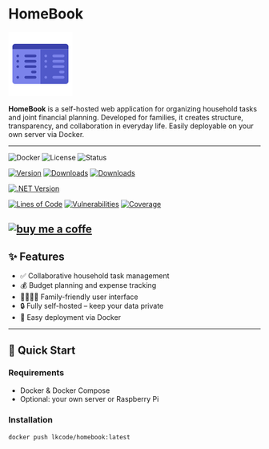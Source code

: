 # HomeBook

![homebook](https://raw.githubusercontent.com/lk-code/homebook/main/icon_128.png)

**HomeBook** is a self-hosted web application for organizing household tasks and joint financial planning. Developed for families, it creates structure, transparency, and collaboration in everyday life. Easily deployable on your own server via Docker.

---

![Docker](https://img.shields.io/badge/Docker-ready-blue)
![License](https://img.shields.io/github/license/lk-code/homebook)
![Status](https://img.shields.io/badge/status-beta-yellow)


[![Version](https://img.shields.io/docker/v/lkcode/homebook)](https://img.shields.io/docker/v/lkcode/homebook)
[![Downloads](https://img.shields.io/docker/pulls/lkcode/homebook)](https://hub.docker.com/r/lkcode/homebook)
[![Downloads](https://img.shields.io/docker/stars/lkcode/homebook)](https://hub.docker.com/r/lkcode/homebook)

[![.NET Version](https://img.shields.io/badge/dotnet%20version-net9.0-blue)](https://hub.docker.com/r/lkcode/registry-lookup)

[![Lines of Code](https://sonarcloud.io/api/project_badges/measure?project=lk-code_homebook&metric=ncloc)](https://sonarcloud.io/summary/new_code?id=lk-code_homebook)
[![Vulnerabilities](https://sonarcloud.io/api/project_badges/measure?project=lk-code_homebook&metric=vulnerabilities)](https://sonarcloud.io/summary/new_code?id=lk-code_homebook)
[![Coverage](https://sonarcloud.io/api/project_badges/measure?project=lk-code_homebook&metric=coverage)](https://sonarcloud.io/summary/new_code?id=lk-code_homebook)

[![buy me a coffe](https://cdn.buymeacoffee.com/buttons/v2/default-yellow.png)](https://www.buymeacoffee.com/lk.code)
---

## ✨ Features

- ✅ Collaborative household task management
- 💰 Budget planning and expense tracking
- 👨‍👩‍👧‍👦 Family-friendly user interface
- 🔒 Fully self-hosted – keep your data private
- 🐳 Easy deployment via Docker

---

## 🚀 Quick Start

### Requirements

- Docker & Docker Compose
- Optional: your own server or Raspberry Pi

### Installation

```bash
docker push lkcode/homebook:latest
```
